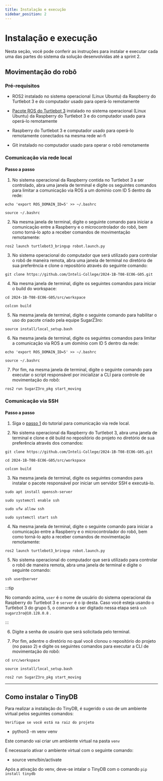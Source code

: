 ```yaml
---
title: Instalação e execução
sidebar_position: 2
---
```


# Instalação e execução

Nesta seção, você pode conferir as instruções para instalar e executar cada uma das partes do sistema da solução desenvolvidas até a sprint 2.

## Movimentação do robô

### Pré-requisitos

- ROS2 instalado no sistema operacional (Linux Ubuntu) da Raspberry do Turtlebot 3 e do computador usado para operá-lo remotamente

- [Pacote ROS do Turtlebot 3](https://github.com/ROBOTIS-GIT/turtlebot3/tree/master) instalado no sistema operacional (Linux Ubuntu) da Raspberry do Turtlebot 3 e do computador usado para operá-lo remotamente

- Raspberry do Turtlebot 3 e computador usado para operá-lo remotamente conectados na mesma rede wi-fi

- Git instalado no computador usado para operar o robô remotamente

### Comunicação via rede local

#### Passo a passo

1. No sistema operacional da Raspberry contida no Turtlebot 3 a ser controlado, abra uma janela de terminal e digite os seguintes comandos para limitar a comunicação via ROS a um domínio com ID 5 dentro da rede:

`echo 'export ROS_DOMAIN_ID=5' >> ~/.bashrc`

`source ~/.bashrc`

2. Na mesma janela de terminal, digite o seguinte comando para iniciar a comunicação entre a Raspberry e o microcontrolador do robô, bem como torná-lo apto a receber comandos de movimentação remotamente:

`ros2 launch turtlebot3_bringup robot.launch.py`

3. No sistema operacional do computador que será utilizado para controlar o robô de maneira remota, abra uma janela de terminal no diretório de sua preferência e clone o repositório através do seguinte comando:

`git clone https://github.com/Inteli-College/2024-1B-T08-EC06-G05.git`

4. Na mesma janela de terminal, digite os seguintes comandos para iniciar o build do workspace:

`cd 2024-1B-T08-EC06-G05/src/workspace`

`colcon build`

5. Na mesma janela de terminal, digite o seguinte comando para habilitar o uso do pacote criado pela equipe SugarZ3ro:

`source install/local_setup.bash`

6. Na mesma janela de terminal, digite os seguintes comandos para limitar a comunicação via ROS a um domínio com ID 5 dentro da rede:

`echo 'export ROS_DOMAIN_ID=5' >> ~/.bashrc`

`source ~/.bashrc`

7. Por fim, na mesma janela de terminal, digite o seguinte comando para executar o script responsável por inicializar a CLI para controle de movimentação do robô:

`ros2 run SugarZ3ro_pkg start_moving`

### Comunicação via SSH

#### Passo a passo

1. Siga o [passo 1](#passo-a-passo) do tutorial para comunicação via rede local.

2. No sistema operacional da Raspberry do Turtlebot 3, abra uma janela de terminal e clone e dê build no repositório do projeto no diretório de sua preferência através dos comandos:

`git clone https://github.com/Inteli-College/2024-1B-T08-EC06-G05.git`

`cd 2024-1B-T08-EC06-G05/src/workspace`

`colcon build`

3. Na mesma janela de terminal, digite os seguintes comandos para instalar o pacote responsável por iniciar um servidor SSH e executá-lo.

`sudo apt install openssh-server`

`sudo systemctl enable ssh`

`sudo ufw allow ssh`

`sudo systemctl start ssh`

4. Na mesma janela de terminal, digite o seguinte comando para iniciar a comunicação entre a Raspberry e o microcontrolador do robô, bem como torná-lo apto a receber comandos de movimentação remotamente:

`ros2 launch turtlebot3_bringup robot.launch.py`

5. No sistema operacional do computador que será utilizado para controlar o robô de maneira remota, abra uma janela de terminal e digite o seguinte comando:

`ssh user@server`

:::tip

No comando acima, `user` é o nome de usuário do sistema operacional da Raspberry do Turtlebot 3 e `server` é o ip desta. Caso você esteja usando o Turtlebot 3 do grupo 5, o comando a ser digitado nessa etapa será `ssh sugarz3ro@10.128.0.8` .

:::

6. Digite a senha de usuário que será solicitada pelo terminal.

7. Por fim, adentre o diretório no qual você clonou o repositório do projeto (no passo 2) e digite os seguintes comandos para executar a CLI de movimentação do robô:

`cd src/workspace`

`source install/local_setup.bash`

`ros2 run SugarZ3ro_pkg start_moving`

---

## Como instalar o TinyDB

Para realizar a instalação do TinyDB, é sugerido o uso de um ambiente virtual pelos seguintes comandos:

`Verifique se você está na raiz do projeto`

- python3 -m venv venv

Este comando vai criar um ambiente virtual na pasta `venv`

É necessario ativar o ambiente virtual com o seguinte comando:

- source venv/bin/activate

Após a ativação do venv, deve-se intalar o TinyDB com o comando `pip install tinydb`
